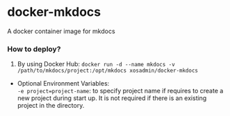 # docker-mkdocs
A docker container image for mkdocs  
  
### How to deploy?
1. By using Docker Hub: ``docker run -d --name mkdocs -v /path/to/mkdocs/project:/opt/mkdocs xosadmin/docker-mkdocs``
- Optional Environment Variables:  
``-e project=project-name``: to specify project name if requires to create a new project during start up. It is not required if there is an existing project in the directory.  
  